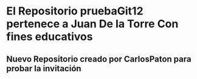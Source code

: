 # El Repositorio pruebaGit12 pertenece a Juan De la Torre Con fines educativos
## Nuevo Repositorio creado por CarlosPaton para probar la invitación 
